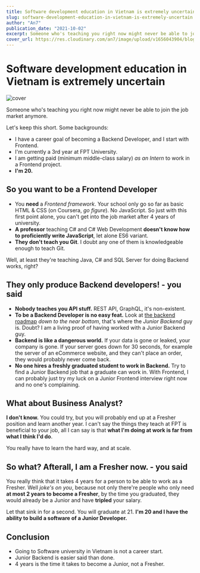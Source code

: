 ```yaml
---
title: Software development education in Vietnam is extremely uncertain
slug: software-development-education-in-vietnam-is-extremely-uncertain
author: "An7"
publication_date: "2021-10-02"
excerpt: Someone who's teaching you right now might never be able to join the job market anymore.
cover_url: https://res.cloudinary.com/an7/image/upload/v1656043904/blog/laptop-coding_snvztx.jpg
---
```


# Software development education in Vietnam is extremely uncertain

![cover](https://res.cloudinary.com/an7/image/upload/v1656043904/blog/laptop-coding_snvztx.jpg)

Someone who's teaching you right now might never be able to join the job market
anymore.

Let's keep this short. Some backgrounds:

- I have a career goal of becoming a Backend Developer, and I start with
  Frontend.
- I'm currently a 3rd year at FPT University.
- I am getting paid (minimum middle-class salary) _as an Intern_ to work in a
  Frontend project.
- **I'm 20.**

## So you want to be a Frontend Developer

- You **need** a _Frontend framework_. Your school only go so far as basic HTML
  & CSS (on Coursera, _go figure_). No JavaScript. So just with this first point
  alone, you can't get into the job market after 4 years of university.
- **A professor** teaching C# and C# Web Development **doesn't know how to
  proficiently write JavaScript**, let alone ES6 variant.
- **They don't teach you Git**. I doubt any one of them is knowledgeable enough
  to teach Git.

Well, at least they're teaching Java, C# and SQL Server for doing Backend works,
right?

## They only produce Backend developers! - you said

- **Nobody teaches you API stuff.** REST API, GraphQL, it's non-existent.
- **To be a Backend Developer is no easy feat.** Look at
  [the backend roadmap][1] _down to the near bottom_, that's where the _Junior
  Backend_ guy is. Doubt? I am a living proof of having worked with a Junior
  Backend guy.
- **Backend is like a dangerous world.** If your data is gone or leaked, your
  company is gone. If your server goes down for 30 seconds, for example the
  server of an eCommerce website, and they can't place an order, they would
  probably never come back.
- **No one hires a freshly graduated student to work in Backend.** Try to find a
  Junior Backend job that a graduate can work in. With Frontend, I can probably
  just try my luck on a Junior Frontend interview right now and no one's
  complaining.

## What about Business Analyst?

**I don't know.** You could try, but you will probably end up at a Fresher
position and learn another year. I can't say the things they teach at FPT is
beneficial to your job, all I can say is that **what I'm doing at work is far
from what I think I'd do**.

You really have to learn the hard way, and at scale.

## So what? Afterall, I am a Fresher now. - you said

You really think that it takes 4 years for a person to be able to work as a
Fresher. Well _joke's on you_, because not only there're people who only need
**at most 2 years to become a Fresher**, by the time you graduated, they would
already be a Junior and have **tripled** your salary.

Let that sink in for a second. You will graduate at 21. **I'm 20 and I have the
ability to build a software of a Junior Developer.**

## Conclusion

- Going to Software university in Vietnam is not a career start.
- Junior Backend is easier said than done.
- 4 years is the time it takes to become a Junior, not a Fresher.

[1]: https://roadmap.sh/backend
